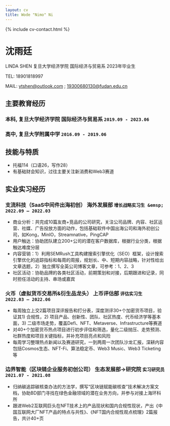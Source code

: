 ```yaml
---
layout: cv
title: Wode "Nimo" Ni
---
```

<!--
include contact information from the front matter
Supported arguments:
    - homepage: url, text
    - phone
    - email
-->

{% include cv-contact.html %}
# **沈雨廷** 
LINDA SHEN  复旦大学经济学院  国际经济与贸易系  2023年毕业生

TEL: 18901818997   

MAIL: ytshen@outlook.com ; 19300680130@fudan.edu.cn

## 主要教育经历

### **本科,  复旦大学经济学院 国际经济与贸易系** `2019.09 - 2023.06`

### **高中,  复旦大学附属中学** `2016.09 - 2019.06 `

## 技能与特质

- 托福114（口语26，写作28）	
- 有基础财会知识，过往主要关注新消费和Web3赛道

## 实业实习经历 
### **支流科技（SaaS中间件出海初创）  海外发展部**  `增长战略实习生 &emsp; 2022.09 – 2022.03`
- 商业分析：共完成10篇友商+竞品的公司研究，关注公司品牌、内容、社区运营、社媒、广告投放方面的动作，包括基础软件中国出海公司和海外初创公司，如Kong，MinIO，Streamnative，PingCAP
- 用户触达：协助团队建立200+公司的潜在客户数据库，根据行业分类，根据触达难度分层
- 内容营销：1）利用SEMRush工具构建搜索引擎优化（SEO）框架，设计搜索引擎优化的追踪指标和每周的周报，规划长、中、短期内容战略，针对性给出文章选题，2）独立撰写全英公司博客文章，可参考：1、2、3
- 社区活动：协助品牌的各类社区活动，前期策划和对接，后期跟进和记录，同时担任活动的主持、串场或嘉宾
### **火币（虚拟货币交易所&衍生品龙头） 上币评估部**  `评估实习生     2022.03 – 2022.06`
- 每周独立上交2篇项目深评报告和打分表，深度测评30+个加密货币项目，验证其1) 合规性，2) 项目产品、创新性、团队、社区热度、代币经济学等基本面，3) 二级市场走势，覆盖Defi、NFT、Metaverse、Infrastructure等赛道
- 对40+个加密货币热点项目进行初步评估和筛选，量化二级抛压、走势预测、社群热度和项目关键指标，并补充项目亮点和风险
- 每周学习整理热点新闻以及赛道研究，一到两周一次团队沙龙汇报，深耕内容包括Cosmos生态、NFT-Fi、算法稳定币、Web3 Music、Web3 Ticketing等
### **边界智能（区块链企业服务初创公司） 生态发展部→研究院** `实习研究员      2021.07 - 2021.08`         
- 归纳碳追踪碳核查办法的方法学，撰写“区块链赋能碳核查”技术解决方案文档，协助BD部门寻找在绿色金融领域的潜在业务方向，并参与对接上海环科所
- 跟进Web2互联网巨头在NFT技术上的产品现状和国内合规性现状，产出《中国互联网大厂NFT产品的特点与共性》、《NFT国内合规性观点梳理》2篇报告，共计40+页
